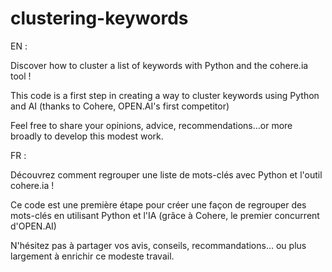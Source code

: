 # clustering-keywords

EN :

Discover how to cluster a list of keywords with Python and the cohere.ia tool !

This code is a first step in creating a way to cluster keywords using Python and AI (thanks to Cohere, OPEN.AI's first competitor)

Feel free to share your opinions, advice, recommendations...or more broadly to develop this modest work.


FR :

Découvrez comment regrouper une liste de mots-clés avec Python et l'outil cohere.ia !

Ce code est une première étape pour créer une façon de regrouper des mots-clés en utilisant Python et l'IA (grâce à Cohere, le premier concurrent d'OPEN.AI)

N'hésitez pas à partager vos avis, conseils, recommandations... ou plus largement à enrichir ce modeste travail.
